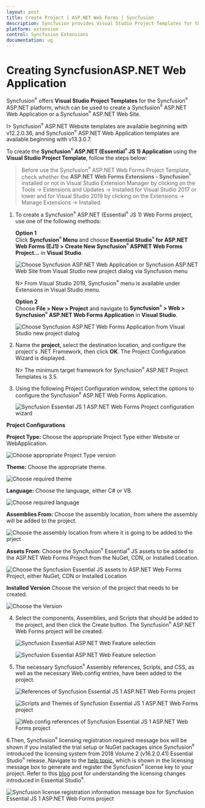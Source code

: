 ```yaml
---
layout: post
title: Create Project | ASP.NET Web Forms | Syncfusion
description: Syncfusion provides Visual Studio Project Templates for the ASP.NET platform to create Syncfusion ASP.NET Web Application using Essential JS 1 components
platform: extension
control: Syncfusion Extensions
documentation: ug
---
```


# Creating SyncfusionASP.NET Web Application

Syncfusion<sup style="font-size:70%">&reg;</sup> offers **Visual Studio Project Templates** for the Syncfusion<sup style="font-size:70%">&reg;</sup> ASP.NET platform, which can be used to create a Syncfusion<sup style="font-size:70%">&reg;</sup> ASP.NET Web Application or a Syncfusion<sup style="font-size:70%">&reg;</sup> ASP.NET Web Site.

I> Syncfusion<sup style="font-size:70%">&reg;</sup> ASP.NET Website templates are available beginning with v12.2.0.36, and Syncfusion<sup style="font-size:70%">&reg;</sup> ASP.NET Web Application templates are available beginning with v13.3.0.7. 

To create the **Syncfusion<sup style="font-size:70%">&reg;</sup> ASP.NET (Essential<sup style="font-size:70%">&reg;</sup> JS 1) Application** using the **Visual Studio Project Template**, follow the steps below:

> Before use the Syncfusion<sup style="font-size:70%">&reg;</sup> ASP.NET Web Forms Project Template, check whether the **ASP.NET Web Forms Extensions - Syncfusion<sup style="font-size:70%">&reg;</sup>** installed or not in Visual Studio Extension Manager by clicking on the Tools -> Extensions and Updates -> Installed for Visual Studio 2017 or lower and for Visual Studio 2019 by clicking on the Extensions -> Manage Extensions -> Installed.

1. To create a Syncfusion<sup style="font-size:70%">&reg;</sup> ASP.NET (Essential<sup style="font-size:70%">&reg;</sup> JS 1) Web Forms project, use one of the following methods:

   **Option 1**  
   Click **Syncfusion<sup style="font-size:70%">&reg;</sup> Menu** and choose **Essential Studio<sup style="font-size:70%">&reg;</sup> for ASP.NET Web Forms (EJ1) > Create New Syncfusion<sup style="font-size:70%">&reg;</sup> ASPNET Web Forms Project…** in **Visual Studio**.

   ![Choose Syncfusion ASP.NET Web Application or Syncfusion ASP.NET Web Site from Visual Studio new project dialog via Syncfusion menu](Create-Project_images/Syncfusion_Menu_ProjectTemplate.png)

   N> From Visual Studio 2019, Syncfusion<sup style="font-size:70%">&reg;</sup> menu is available under Extensions in Visual Studio menu.

   **Option 2**  
   Choose **File > New > Project** and navigate to **Syncfusion<sup style="font-size:70%">&reg;</sup> > Web > Syncfusion<sup style="font-size:70%">&reg;</sup> ASP.NET Web Forms Application** in **Visual Studio**.

   ![Choose Syncfusion ASP.NET Web Forms Application from Visual Studio new project dialog](Create-Project_images/Syncfusion-Project-Templates-img1.png)

2. Name the **project**, select the destination location, and configure the project's .NET Framework, then click **OK**. The Project Configuration Wizard is displayed. 

   N> The minimum target framework for Syncfusion<sup style="font-size:70%">&reg;</sup> ASP.NET Project Templates is 3.5.

3. Using the following Project Configuration window, select the options to configure the Syncfusion<sup style="font-size:70%">&reg;</sup> ASP.NET Web Forms Application.

   ![Syncfusion Essential JS 1 ASP.NET Web Forms Project configuration wizard](Create-Project_images/Syncfusion-Project-Templates-img2.png)

**Project Configurations**

**Project Type:** Choose the appropriate Project Type either Website or WebApplication.

   ![Choose appropriate Project Type version](Create-Project_images/Syncfusion-Project-Templates-img3.png)

**Theme:** Choose the appropriate theme.

   ![Choose required theme](Create-Project_images/Syncfusion-Project-Templates-img4.png)

**Language:** Choose the language, either C# or VB.

   ![Choose required language](Create-Project_images/Syncfusion-Project-Templates-img5.png)

**Assemblies From:** Choose the assembly location, from where the assembly will be added to the project.

   ![Choose the assembly location from where it is going to be added to the prject](Create-Project_images/Syncfusion-Project-Templates-img6.png)

**Assets From:** Choose the Syncfusion<sup style="font-size:70%">&reg;</sup> Essential<sup style="font-size:70%">&reg;</sup> JS assets to be added to the ASP.NET Web Forms Project from the NuGet, CDN, or Installed Location.

   ![Choose the Syncfusion Essential JS assets to ASP.NET Web Forms Project, either NuGet, CDN or Installed Location](Create-Project_images/Syncfusion-Project-Templates-img7.png)

**Installed Version** Choose the version of the project that needs to be created.

   ![Choose the Version](Create-Project_images/Syncfusion-Project-Templates-img8.png)

4. Select the components, Assemblies, and Scripts that should be added to the project, and then click the Create button. The Syncfusion<sup style="font-size:70%">&reg;</sup> ASP.NET Web Forms project will be created.

   ![Syncfusion Essential ASP.NET Web Feature selection](Create-Project_images/Syncfusion-Project-Templates-img9.png)

   ![Syncfusion Essential ASP.NET Web Feature selection](Create-Project_images/Syncfusion-Project-Templates-img14.PNG)

5. The necessary Syncfusion<sup style="font-size:70%">&reg;</sup> Assembly references, Scripts, and CSS, as well as the necessary Web.config entries, have been added to the project.

   ![References of Syncfusion Essential JS 1 ASP.NET Web Forms project](Create-Project_images/Syncfusion-Project-Templates-img10.png)

   ![Scripts and Themes of Syncfusion Essential JS 1 ASP.NET Web Forms project](Create-Project_images/Syncfusion-Project-Templates-img11.png)

   ![Web.config references of Syncfusion Essential JS 1 ASP.NET Web Forms project](Create-Project_images/Syncfusion-Project-Templates-img12.png)
   

6.Then, Syncfusion<sup style="font-size:70%">&reg;</sup> licensing registration required message box will be shown if you installed the trial setup or NuGet packages since Syncfusion<sup style="font-size:70%">&reg;</sup> introduced the licensing system from 2018 Volume 2 (v16.2.0.41) Essential Studio<sup style="font-size:70%">&reg;</sup> release. Navigate to the  [help topic](https://help.syncfusion.com/common/essential-studio/licensing/license-key#how-to-generate-syncfusion-license-key), which is shown in the licensing message box to generate and register the Syncfusion<sup style="font-size:70%">&reg;</sup> license key to your project. Refer to this [blog](https://blog.syncfusion.com/post/Whats-New-in-2018-Volume-2-Licensing-Changes-in-the-1620x-Version-of-Essential-Studio.aspx) post for understanding the licensing changes introduced in Essential Studio<sup style="font-size:70%">&reg;</sup>.

   ![Syncfusion license registration information message box for Syncfusion Essential JS 1 ASP.NET Web Forms project](Create-Project_images/Syncfusion-Project-Templates-img13.jpeg)



